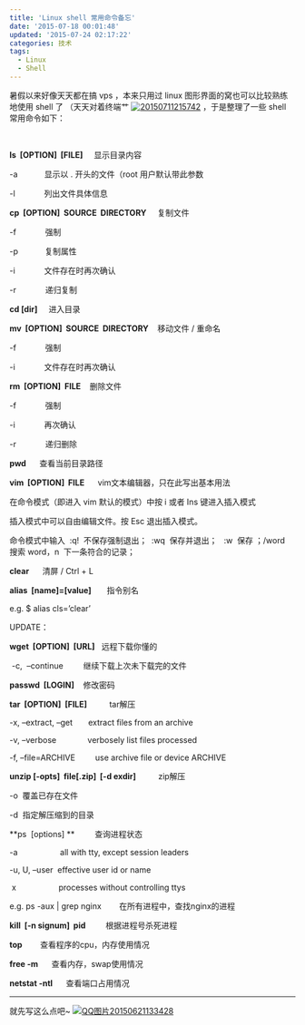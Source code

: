 ```yaml
---
title: 'Linux shell 常用命令备忘'
date: '2015-07-18 00:01:48'
updated: '2015-07-24 02:17:22'
categories: 技术
tags:
  - Linux
  - Shell
---
```



暑假以来好像天天都在搞 vps ，本来只用过 linux 图形界面的窝也可以比较熟练地使用 shell 了 （天天对着终端艹 [![20150711215742](https://img.prin.studio/images/2015/07/2015-07-11_13-57-54.jpg)](https://img.prin.studio/images/2015/07/2015-07-11_13-57-54.jpg) ，于是整理了一些 shell 常用命令如下：

 

**ls  [OPTION]  [FILE]**     显示目录内容

-a            显示以 . 开头的文件（root 用户默认带此参数

-l             列出文件具体信息

**cp  [OPTION]  SOURCE  DIRECTORY**     复制文件

-f             强制

-p            复制属性

-i             文件存在时再次确认

-r             递归复制

**cd [dir]**     进入目录

**mv  [OPTION]  SOURCE  DIRECTORY**    移动文件 / 重命名

-f             强制

-i             文件存在时再次确认

**rm  [OPTION]  FILE**    删除文件

-f             强制

-i             再次确认

-r             递归删除

**<span class="crayon-i">pwd</span>**      查看当前目录路径

**vim  [OPTION]  FILE**      vim文本编辑器，只在此写出基本用法

在命令模式（即进入 vim 默认的模式）中按 i 或者 Ins 键进入插入模式

插入模式中可以自由编辑文件。按 Esc 退出插入模式。

命令模式中输入  <span class="lang:default decode:true  crayon-inline ">:q!</span>  不保存强制退出；  <span class="lang:default decode:true  crayon-inline">:wq</span>  保存并退出；   <span class="lang:default decode:true  crayon-inline">:w</span>  保存 ；<span class="lang:default decode:true  crayon-inline">/word</span>  搜索 word，<span class="lang:default decode:true  crayon-inline ">n</span>  下一条符合的记录；

**clear**      清屏 / Ctrl + L

**alias  [name]=[value]**       指令别名

e.g. $ alias cls=’clear’

UPDATE：

**wget  [OPTION]  [URL]**   远程下载你懂的

 -c,  –continue         继续下载上次未下载完的文件

**passwd  [LOGIN]**    修改密码

**tar  [OPTION]  [FILE]**          tar解压

-x, –extract, –get       extract files from an archive

-v, –verbose              verbosely list files processed

-f, –file=ARCHIVE         use archive file or device ARCHIVE

**unzip [-opts]  file[.zip]  [-d exdir]**          zip解压

-o  覆盖已存在文件

-d  指定解压缩到的目录

**ps  [options] **         查询进程状态

-a                   all with tty, except session leaders

-u, U, –user <uid>  effective user id or name

 x                   processes without controlling ttys

e.g. ps -aux | grep nginx        在所有进程中，查找nginx的进程

**kill  [-n signum]  pid**         根据进程号杀死进程

**top**        查看程序的cpu，内存使用情况

**free -m**      查看内存，swap使用情况

**netstat -ntl**      查看端口占用情况

- - - - - -

就先写这么点吧~ [![QQ图片20150621133428](https://img.prin.studio/images/2015/06/2015-06-21_05-34-38.jpg)](https://img.prin.studio/images/2015/06/2015-06-21_05-34-38.jpg)



